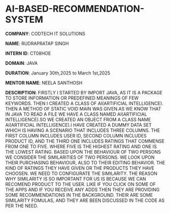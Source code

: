 # AI-BASED-RECOMMENDATION-SYSTEM

**COMPANY**: CODTECH IT SOLUTIONS 

**NAME**: RUDRAPRATAP SINGH

**INTERN ID**: CT08HOE

**DOMAIN**: JAVA

**DURATION**: January 30th,2025 to March 1st,2025

**MENTOR NAME**: NEELA SANTHOSH

**DESCRIPTION**: FIRSTLY I STARTED BY IMPORT JAVA, AS IT IS A PACKAGE TO STORE INFORMATION OR PREDEFINED MEANINGS OF FEW KEYWORDS. THEN I CREATED A CLASS OF AI(ARTIFICIAL INTELLIGENCE). THEN A METHOD OF STATIC VOID MAIN WAS GIVEN.AS WE KNOW THAT IN JAVA TO READ A FILE WE HAVE A CLASS NAMED AI(ARTIFICIAL INTELLIGENCE).SO WE CREATED AN OBJECT FROM A CLASS NAME AI(ARTIFICIAL INTELLIGENCE).I HAVE CREATED A DUMMY DATA SET WHICH IS HAVING A SCENARIO THAT INCLUDES THREE COLUMNS. THE FIRST COLUMN INCLUDES USER ID, SECOND COLUMN INCLUDES PRODUCT ID, AND THE THIRD ONE INCLUDES RATINGS THAT COMMENSE FROM ONE TO FIVE. WHERE FIVE IS THE HIGHEST RATING AND ONE IS THE LOWEST RATING. BASED UPON THE BEHAVIOUR OF TWO PERSONS WE CONSIDER THE SIMILARITIES OF TWO PERSONS. WE LOOK UPON THEIR PURCHASING BEHAVIOUR, ALSO TO THEIR EDITING BEHAVIOR. THE KIND OF RATINGS THEY HAVE GIVEN OR THE PRODUCTS THEY HAVE CHOOSEN. WE NEED TO CONFIGURATE THE SIMILARITY. THE REASON WHY SIMILARITY IS SO IMPORTANT FOR US IS BECAUSE WE CAN RECOMEND PRODUCT TO THE USER. LIKE IF YOU CLICK ON SOME OF THE APPS AND IF YOU RECEIVE ANY ADDS THEN THEY ARE PROVIDING SOME RECOMMENDATIONS IN THE BACKGROUND. THEIR ARE SOME SIMILARITY FOMULAS, AND THEY ARE BEEN DISCUSSED IN THE CODE AS PER THE NEED. 
